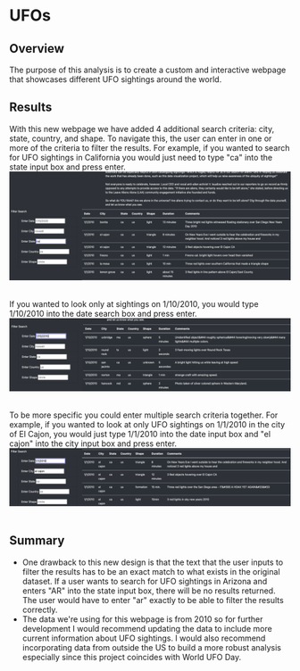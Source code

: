# UFOs

## Overview
The purpose of this analysis is to create a custom and interactive webpage that showcases different UFO sightings around the world. 

## Results
With this new webpage we have added 4 additional search criteria: city, state, country, and shape. To navigate this, the user can enter in one or more of the criteria to filter the results. For example, if you wanted to search for UFO sightings in California you would just need to type "ca" into the state input box and press enter. 
![](Resources/filter_by_state.png) <img align="center"/>

If you wanted to look only at sightings on 1/10/2010, you would type 1/10/2010 into the date search box and press enter. 
![](Resources/filter_by_date.png) <img align="center"/>

To be more specific you could enter multiple search criteria together. For example, if you wanted to look at only UFO sightings on 1/1/2010 in the city of El Cajon, you would just type 1/1/2010 into the date input box and "el cajon" into the city input box and press enter. 
![](Resources/by_date_and_city.png) <img align="center"/>


## Summary
   - One drawback to this new design is that the text that the user inputs to filter the results has to be an exact match to what exists in the original dataset. If a user wants to search for UFO sightings in Arizona and enters "AR" into the state input box, there will be no results returned. The user would have to enter "ar" exactly to be able to filter the results correctly. 
   - The data we're using for this webpage is from 2010 so for further development I would recommend updating the data to include more current information about UFO sightings. I would also recommend incorporating data from outside the US to build a more robust analysis especially since this project coincides with World UFO Day.

